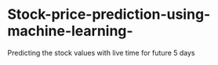# Stock-price-prediction-using-machine-learning-
Predicting the stock values with live time for future 5 days 
